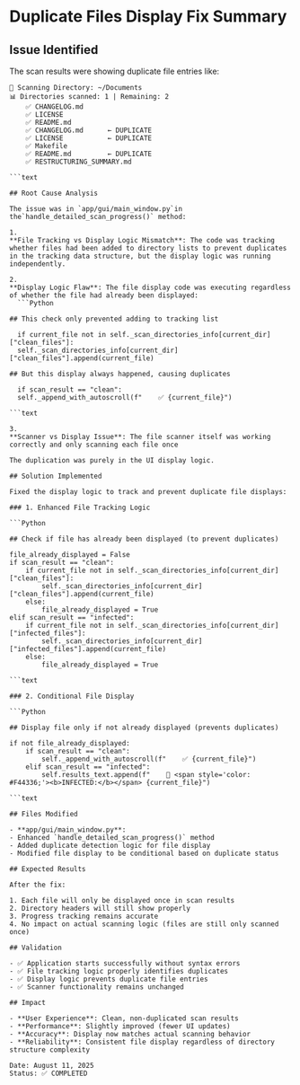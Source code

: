# Duplicate Files Display Fix Summary

## Issue Identified

The scan results were showing duplicate file entries like:

````text
📁 Scanning Directory: ~/Documents
📊 Directories scanned: 1 | Remaining: 2
    ✅ CHANGELOG.md
    ✅ LICENSE
    ✅ README.md
    ✅ CHANGELOG.md      ← DUPLICATE
    ✅ LICENSE           ← DUPLICATE
    ✅ Makefile
    ✅ README.md         ← DUPLICATE
    ✅ RESTRUCTURING_SUMMARY.md

```text

## Root Cause Analysis

The issue was in `app/gui/main_window.py`in the`handle_detailed_scan_progress()` method:

1.
**File Tracking vs Display Logic Mismatch**: The code was tracking whether files had been added to directory lists to prevent duplicates in the tracking data structure, but the display logic was running independently.

2.
**Display Logic Flaw**: The file display code was executing regardless of whether the file had already been displayed:
  ```Python

## This check only prevented adding to tracking list

  if current_file not in self._scan_directories_info[current_dir]["clean_files"]:
  self._scan_directories_info[current_dir]["clean_files"].append(current_file)

## But this display always happened, causing duplicates

  if scan_result == "clean":
  self._append_with_autoscroll(f"    ✅ {current_file}")

```text

3.
**Scanner vs Display Issue**: The file scanner itself was working correctly and only scanning each file once

The duplication was purely in the UI display logic.

## Solution Implemented

Fixed the display logic to track and prevent duplicate file displays:

### 1. Enhanced File Tracking Logic

```Python

## Check if file has already been displayed (to prevent duplicates)

file_already_displayed = False
if scan_result == "clean":
    if current_file not in self._scan_directories_info[current_dir]["clean_files"]:
        self._scan_directories_info[current_dir]["clean_files"].append(current_file)
    else:
        file_already_displayed = True
elif scan_result == "infected":
    if current_file not in self._scan_directories_info[current_dir]["infected_files"]:
        self._scan_directories_info[current_dir]["infected_files"].append(current_file)
    else:
        file_already_displayed = True

```text

### 2. Conditional File Display

```Python

## Display file only if not already displayed (prevents duplicates)

if not file_already_displayed:
    if scan_result == "clean":
        self._append_with_autoscroll(f"    ✅ {current_file}")
    elif scan_result == "infected":
        self.results_text.append(f"    🚨 <span style='color: #F44336;'><b>INFECTED:</b></span> {current_file}")

```text

## Files Modified

- **app/gui/main_window.py**:
- Enhanced `handle_detailed_scan_progress()` method
- Added duplicate detection logic for file display
- Modified file display to be conditional based on duplicate status

## Expected Results

After the fix:

1. Each file will only be displayed once in scan results
2. Directory headers will still show properly
3. Progress tracking remains accurate
4. No impact on actual scanning logic (files are still only scanned once)

## Validation

- ✅ Application starts successfully without syntax errors
- ✅ File tracking logic properly identifies duplicates
- ✅ Display logic prevents duplicate file entries
- ✅ Scanner functionality remains unchanged

## Impact

- **User Experience**: Clean, non-duplicated scan results
- **Performance**: Slightly improved (fewer UI updates)
- **Accuracy**: Display now matches actual scanning behavior
- **Reliability**: Consistent file display regardless of directory structure complexity

Date: August 11, 2025
Status: ✅ COMPLETED
````
